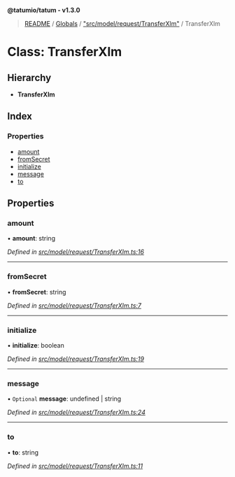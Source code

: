 **@tatumio/tatum - v1.3.0**

> [README](../README.md) / [Globals](../globals.md) / ["src/model/request/TransferXlm"](../modules/_src_model_request_transferxlm_.md) / TransferXlm

# Class: TransferXlm

## Hierarchy

* **TransferXlm**

## Index

### Properties

* [amount](_src_model_request_transferxlm_.transferxlm.md#amount)
* [fromSecret](_src_model_request_transferxlm_.transferxlm.md#fromsecret)
* [initialize](_src_model_request_transferxlm_.transferxlm.md#initialize)
* [message](_src_model_request_transferxlm_.transferxlm.md#message)
* [to](_src_model_request_transferxlm_.transferxlm.md#to)

## Properties

### amount

•  **amount**: string

*Defined in [src/model/request/TransferXlm.ts:16](https://github.com/tatumio/tatum-js/blob/31bb1b4/src/model/request/TransferXlm.ts#L16)*

___

### fromSecret

•  **fromSecret**: string

*Defined in [src/model/request/TransferXlm.ts:7](https://github.com/tatumio/tatum-js/blob/31bb1b4/src/model/request/TransferXlm.ts#L7)*

___

### initialize

•  **initialize**: boolean

*Defined in [src/model/request/TransferXlm.ts:19](https://github.com/tatumio/tatum-js/blob/31bb1b4/src/model/request/TransferXlm.ts#L19)*

___

### message

• `Optional` **message**: undefined \| string

*Defined in [src/model/request/TransferXlm.ts:24](https://github.com/tatumio/tatum-js/blob/31bb1b4/src/model/request/TransferXlm.ts#L24)*

___

### to

•  **to**: string

*Defined in [src/model/request/TransferXlm.ts:11](https://github.com/tatumio/tatum-js/blob/31bb1b4/src/model/request/TransferXlm.ts#L11)*
